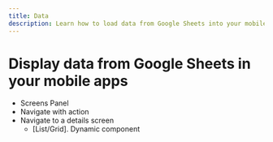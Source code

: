 ```yaml
---
title: Data
description: Learn how to load data from Google Sheets into your mobile apps
---
```


# Display data from Google Sheets in your mobile apps

- Screens Panel
- Navigate with action
- Navigate to a details screen
  - [List/Grid]. Dynamic component